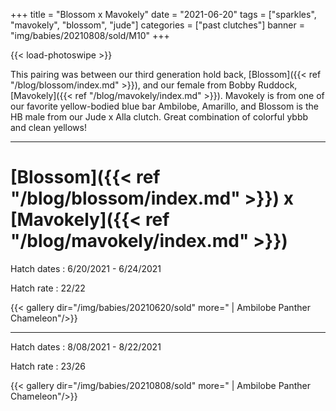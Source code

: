 +++
title = "Blossom x Mavokely"
date = "2021-06-20"
tags = ["sparkles", "mavokely", "blossom", "jude"]
categories = ["past clutches"]
banner = "img/babies/20210808/sold/M10"
+++

{{< load-photoswipe >}}

This pairing was between our third generation hold back, [Blossom]({{< ref "/blog/blossom/index.md" >}}), and our female from Bobby Ruddock, [Mavokely]({{< ref "/blog/mavokely/index.md" >}}). Mavokely is from one of our favorite yellow-bodied blue bar Ambilobe, Amarillo, and Blossom is the HB male from our Jude x Alla clutch. Great combination of colorful ybbb and clean yellows!

---

# [Blossom]({{< ref "/blog/blossom/index.md" >}}) x [Mavokely]({{< ref "/blog/mavokely/index.md" >}})

Hatch dates
: 6/20/2021 - 6/24/2021

Hatch rate
: 22/22

{{< gallery dir="/img/babies/20210620/sold" more=" | Ambilobe Panther Chameleon"/>}}

---

Hatch dates
: 8/08/2021 - 8/22/2021

Hatch rate
: 23/26

{{< gallery dir="/img/babies/20210808/sold" more=" | Ambilobe Panther Chameleon"/>}}